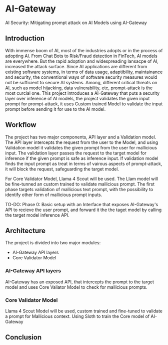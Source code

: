 # AI-Gateway
AI Security: Mitigating prompt attack on AI Models using AI-Gateway

## Introduction
With immense boom of AI, most of the industries adopts or in the process of adopting AI. From Chat Bots to Risk/Fraud detection in FinTech, AI models are everywhere. But the rapid adoption and widespreading lansacpe of AI, increased the attack surface. Since AI applications are different from existing software systems, in terms of data usage, adaptibility, maintainance and security, the conventional ways of software security measures would not be sufficient to secure AI systems.
Among, different critical threats on AI, such as model hijacking, data vulnerability, etc, prompt-attack is the most curcial one.
This project introduces a AI-Gateway that puts a security layer over inference of AI models, the project validates the given input prompt for prompt-attack, it uses Custom trained Model to validate the input prompt before sending it for use to the AI model.

## Workflow
The project has two major components, API layer and a Validation model. The API layer intercepts the request from the user to the Model, and using Validation model it validates the given prompt from the user for mallicious input. The validation layer passes the request to the target model for inference if the given prompt is safe as inference input. If validation model finds the input prompt as treat in terms of vairous aspects of prompt-attack, it will block the request, safeguarding the target model.

For Core Validator Model, Llama 4 Scout will be used. The Llam model will be fine-tunned an custom trained to validate mallicious prompt. The first phase targets validation of mallicious text prompt, with the possibility to identify other form of mallicious prompt inputs.

TO-DO:
Phase 0: Basic setup with an Interface that exposes AI-Gateway's API to recieve the user prompt, and forward it the the taget model by calling the target model inference API.


## Architecture

The project is divided into two major modules:
- AI-Gateway API layers
- Core Validator Model 

### AI-Gateway API layers
AI-Gateway has an exposed API, that intercepts the prompt to the target model and uses Core Valiator Model to check for mallicious prompts.

### Core Validator Model 
Llama 4 Scout Model will be used, custom trained and fine-tuned to validate a prompt for Mallicious context.
Using Sloth to train the Core model of AI-Gateway

## 

## Conclusion
